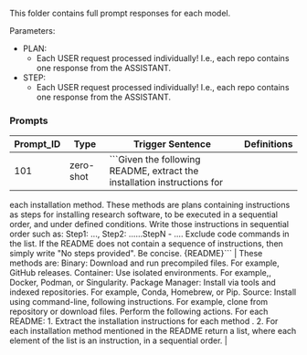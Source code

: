 This folder contains full prompt responses for each model.

Parameters:
- PLAN:
    + Each USER request processed individually! I.e., each repo contains one response from the ASSISTANT.
- STEP:
    + Each USER request processed individually! I.e., each repo contains one response from the ASSISTANT.


### Prompts

| Prompt_ID | Type | Trigger Sentence  | Definitions |
| ----- | ----------------- | ---------------------- | --- |
| 101| zero-shot |   ```Given the following README, extract the installation instructions for
each installation method. These methods are plans containing
instructions as steps for installing research software, to be executed
in a sequential order, and under defined conditions.  Write those instructions in sequential order such as: Step1: ..., Step2:
……StepN - …. Exclude code commands in the list. If the README does not
contain a sequence of instructions, then simply write "No steps
provided". Be concise. {README}```  | These methods are:
Binary: Download and run precompiled files. For example, GitHub
releases. Container: Use isolated environments. For example,, Docker,
Podman, or Singularity. Package Manager: Install via tools and indexed
repositories. For example, Conda, Homebrew, or Pip. Source: Install
using command-line, following instructions. For example, clone from
repository or download files. Perform the following actions. For each
README: 1. Extract the installation instructions for each method . 2.
For each installation method mentioned in the README return a list,
where each element of the list is an instruction, in a sequential order. |


